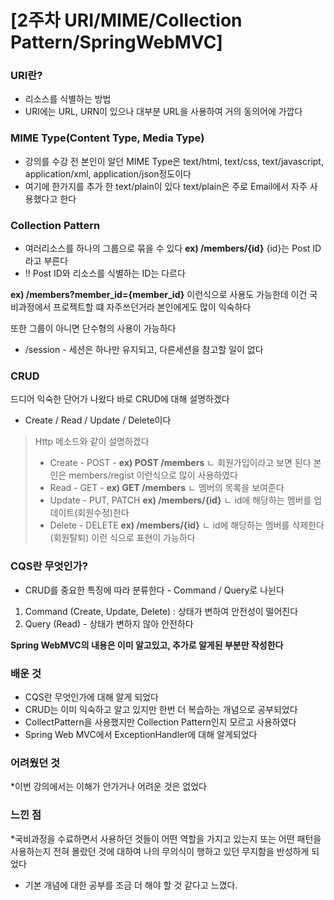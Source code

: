 # \[2주차 URI/MIME/Collection Pattern/SpringWebMVC]

### URI란?
* 리소스를 식별하는 방법 
* URI에는 URL, URN이 있으나 대부분 URL을 사용하여 거의 동의어에 가깝다 

### MIME Type(Content Type, Media Type)
* 강의를 수강 전 본인이 알던 MIME Type은 text/html, text/css, text/javascript, application/xml, application/json정도이다 
* 여기에 한가지를 추가 한 text/plain이 있다 text/plain은 주로 Email에서 자주 사용했다고 한다 

### Collection Pattern 
* 여러리소스를 하나의 그룹으로 묶을 수 있다 
**ex) /members/{id}** {id}는 Post ID라고 부른다 
* !! Post ID와 리소스를 식별하는 ID는 다르다

**ex) /members?member_id={member_id}** 이런식으로 사용도 가능한데 이건 국비과정에서 프로젝트할 떄 자주쓰던거라 본인에게도 많이 익숙하다 

또한 그룹이 아니면 단수형의 사용이 가능하다 
* /session - 세션은 하나만 유지되고, 다른세션을 참고할 일이 없다 

### CRUD 
드디어 익숙한 단어가 나왔다 바로 CRUD에 대해 설명하겠다 
* Create / Read / Update / Delete이다 
> Http 메소드와 같이 설명하겠다 
> * Create - POST - **ex) POST /members** 
> ㄴ 회원가입이라고 보면 된다 본인은 members/regist 이런식으로 많이 사용하였다 
> * Read - GET - **ex) GET /members**
> ㄴ 멤버의 목록을 보여준다 
> * Update - PUT, PATCH **ex) /members/{id}**
> ㄴ id에 해당하는 멤버를 업데이트(회원수정)한다 
> * Delete - DELETE **ex) /members/{id}** 
> ㄴ id에 해당하는 멤버를 삭제한다(회원탈퇴)
이런 식으로 표현이 가능하다 

### CQS란 무엇인가? 
* CRUD를 중요한 특징에 따라 분류한다 - Command / Query로 나뉜다 
1. Command (Create, Update, Delete) : 상태가 변하여 안전성이 떨어진다 
2. Query (Read) - 상태가 변하지 않아 안전하다

**Spring WebMVC의 내용은 이미 알고있고, 추가로 알게된 부분만 작성한다**

### 배운 것 
* CQS란 무엇인가에 대해 알게 되었다 
* CRUD는 이미 익숙하고 알고 있지만 한번 더 복습하는 개념으로 공부되었다 
* CollectPattern을 사용했지만 Collection Pattern인지 모르고 사용하였다 
* Spring Web MVC에서 ExceptionHandler에 대해 알게되었다 

### 어려웠던 것 
*이번 강의에서는 이해가 안가거나 어려운 것은 없었다 

### 느낀 점 
*국비과정을 수료하면서 사용하던 것들이 어떤 역할을 가지고 있는지 또는 어떤 패턴을 사용하는지 전혀 몰랐던 것에 대하여 나의 무의식이 행하고 있던 무지함을 반성하게 되었다 
* 기본 개념에 대한 공부를 조금 더 해야 할 것 같다고 느꼈다.
